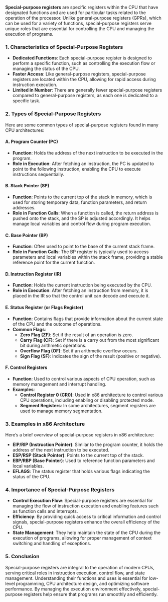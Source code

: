 **Special-purpose registers** are specific registers within the CPU that have designated functions and are used for particular tasks related to the operation of the processor. Unlike general-purpose registers (GPRs), which can be used for a variety of functions, special-purpose registers serve unique roles that are essential for controlling the CPU and managing the execution of programs.

### 1. **Characteristics of Special-Purpose Registers**

- **Dedicated Functions**: Each special-purpose register is designed to perform a specific function, such as controlling the execution flow or managing the status of the CPU.
- **Faster Access**: Like general-purpose registers, special-purpose registers are located within the CPU, allowing for rapid access during instruction execution.
- **Limited in Number**: There are generally fewer special-purpose registers compared to general-purpose registers, as each one is dedicated to a specific task.

### 2. **Types of Special-Purpose Registers**

Here are some common types of special-purpose registers found in many CPU architectures:

#### **A. Program Counter (PC)**

- **Function**: Holds the address of the next instruction to be executed in the program.
- **Role in Execution**: After fetching an instruction, the PC is updated to point to the following instruction, enabling the CPU to execute instructions sequentially.

#### **B. Stack Pointer (SP)**

- **Function**: Points to the current top of the stack in memory, which is used for storing temporary data, function parameters, and return addresses.
- **Role in Function Calls**: When a function is called, the return address is pushed onto the stack, and the SP is adjusted accordingly. It helps manage local variables and control flow during program execution.

#### **C. Base Pointer (BP)**

- **Function**: Often used to point to the base of the current stack frame.
- **Role in Function Calls**: The BP register is typically used to access parameters and local variables within the stack frame, providing a stable reference point for the current function.

#### **D. Instruction Register (IR)**

- **Function**: Holds the current instruction being executed by the CPU.
- **Role in Execution**: After fetching an instruction from memory, it is placed in the IR so that the control unit can decode and execute it.

#### **E. Status Register (or Flags Register)**

- **Function**: Contains flags that provide information about the current state of the CPU and the outcome of operations.
- **Common Flags**:
  - **Zero Flag (ZF)**: Set if the result of an operation is zero.
  - **Carry Flag (CF)**: Set if there is a carry out from the most significant bit during arithmetic operations.
  - **Overflow Flag (OF)**: Set if an arithmetic overflow occurs.
  - **Sign Flag (SF)**: Indicates the sign of the result (positive or negative).

#### **F. Control Registers**

- **Function**: Used to control various aspects of CPU operation, such as memory management and interrupt handling.
- **Examples**:
  - **Control Register 0 (CR0)**: Used in x86 architecture to control various CPU operations, including enabling or disabling protected mode.
  - **Segment Registers**: In some architectures, segment registers are used to manage memory segmentation.

### 3. **Examples in x86 Architecture**

Here’s a brief overview of special-purpose registers in x86 architecture:

- **EIP/RIP (Instruction Pointer)**: Similar to the program counter, it holds the address of the next instruction to be executed.
- **ESP/RSP (Stack Pointer)**: Points to the current top of the stack.
- **EBP/RBP (Base Pointer)**: Used to reference function parameters and local variables.
- **EFLAGS**: The status register that holds various flags indicating the status of the CPU.

### 4. **Importance of Special-Purpose Registers**

- **Control Execution Flow**: Special-purpose registers are essential for managing the flow of instruction execution and enabling features such as function calls and interrupts.
- **Efficiency**: By providing quick access to critical information and control signals, special-purpose registers enhance the overall efficiency of the CPU.
- **State Management**: They help maintain the state of the CPU during the execution of programs, allowing for proper management of context switching and handling of exceptions.

### 5. **Conclusion**

Special-purpose registers are integral to the operation of modern CPUs, serving critical roles in instruction execution, control flow, and state management. Understanding their functions and uses is essential for low-level programming, CPU architecture design, and optimizing software performance. By managing the execution environment effectively, special-purpose registers help ensure that programs run smoothly and efficiently.
